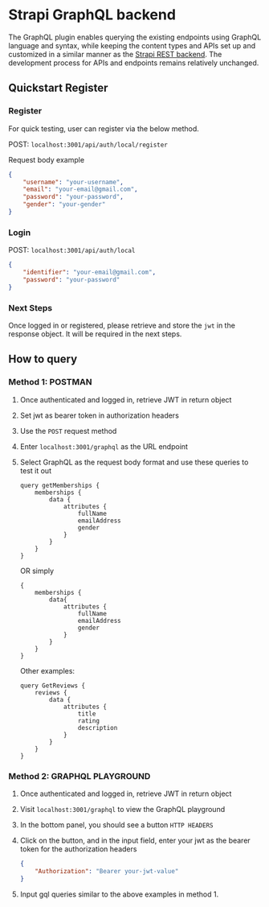 # Strapi GraphQL backend

The GraphQL plugin enables querying the existing endpoints using GraphQL language and syntax, while keeping the content types and APIs set up and customized in a similar manner as the <a href="https://github.com/nc1z/demo-strapi-rest-backend">Strapi REST backend</a>. The development process for APIs and endpoints remains relatively unchanged.

## Quickstart Register

### Register

For quick testing, user can register via the below method.

POST: `localhost:3001/api/auth/local/register`

Request body example

```json
{
    "username": "your-username",
    "email": "your-email@gmail.com",
    "password": "your-password",
    "gender": "your-gender"
}
```

### Login

POST: `localhost:3001/api/auth/local`

```json
{
    "identifier": "your-email@gmail.com",
    "password": "your-password"
}
```

### Next Steps

Once logged in or registered, please retrieve and store the `jwt` in the response object.
It will be required in the next steps.

## How to query

### Method 1: POSTMAN

1. Once authenticated and logged in, retrieve JWT in return object
2. Set jwt as bearer token in authorization headers
3. Use the `POST` request method
4. Enter `localhost:3001/graphql` as the URL endpoint
5. Select GraphQL as the request body format and use these queries to test it out

    ```gql
    query getMemberships {
        memberships {
            data {
                attributes {
                    fullName
                    emailAddress
                    gender
                }
            }
        }
    }
    ```

    OR simply

    ```gql
    { 
        memberships {
            data{
                attributes {
                    fullName
                    emailAddress
                    gender
                }
            }
        }
    }

    ```

    Other examples:

    ```gql
    query GetReviews {
        reviews {
            data {
                attributes {
                    title
                    rating
                    description
                }
            }
        }
    }
    ```

### Method 2: GRAPHQL PLAYGROUND

1. Once authenticated and logged in, retrieve JWT in return object
2. Visit `localhost:3001/graphql` to view the GraphQL playground
3. In the bottom panel, you should see a button `HTTP HEADERS`
4. Click on the button, and in the input field, enter your jwt as the bearer token for the authorization headers

    ```json
    {
        "Authorization": "Bearer your-jwt-value"
    }
    ```

5. Input gql queries similar to the above examples in method 1.
